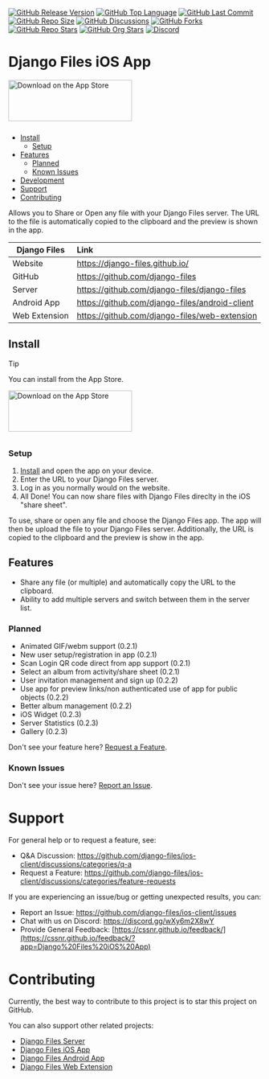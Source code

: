 [![GitHub Release Version](https://img.shields.io/github/v/release/django-files/ios-client?logo=github)](https://github.com/django-files/ios-client/releases/latest)
[![GitHub Top Language](https://img.shields.io/github/languages/top/django-files/ios-client?logo=htmx)](https://github.com/django-files/ios-client)
[![GitHub Last Commit](https://img.shields.io/github/last-commit/django-files/ios-client?logo=github&label=updated)](https://github.com/django-files/ios-client/graphs/commit-activity)
[![GitHub Repo Size](https://img.shields.io/github/repo-size/django-files/ios-client?logo=bookstack&logoColor=white&label=repo%20size)](https://github.com/django-files/ios-client)
[![GitHub Discussions](https://img.shields.io/github/discussions/django-files/ios-client)](https://github.com/django-files/ios-client/discussions)
[![GitHub Forks](https://img.shields.io/github/forks/django-files/ios-client?style=flat&logo=github)](https://github.com/django-files/ios-client/forks)
[![GitHub Repo Stars](https://img.shields.io/github/stars/django-files/ios-client?style=flat&logo=github)](https://github.com/django-files/ios-client/stargazers)
[![GitHub Org Stars](https://img.shields.io/github/stars/django-files?style=flat&logo=github&label=org%20stars)](https://django-files.github.io/)
[![Discord](https://img.shields.io/discord/899171661457293343?logo=discord&logoColor=white&label=discord&color=7289da)](https://discord.gg/wXy6m2X8wY)

# Django Files iOS App

<a href="https://apps.apple.com/us/app/django-files/id6742523003?itscg=30200&itsct=apps_box_badge&mttnsubad=6742523003" style="display: inline-block;">
<img src="https://toolbox.marketingtools.apple.com/api/v2/badges/download-on-the-app-store/black/en-us?releaseDate=1743638400" alt="Download on the App Store" style="width: 246px; height: 82px; vertical-align: middle; object-fit: contain; margin-bottom: 10px;" />
</a>

- [Install](#Install)
  - [Setup](#Setup)
- [Features](#Features)
  - [Planned](#Planned)
  - [Known Issues](#Known-Issues)
- [Development](#Development)
- [Support](#Support)
- [Contributing](#Contributing)

Allows you to Share or Open any file with your Django Files server.
The URL to the file is automatically copied to the clipboard and the preview is shown in the app.

| Django&nbsp;Files | Link                                           |
| ----------------- | :--------------------------------------------- |
| Website           | https://django-files.github.io/                |
| GitHub            | https://github.com/django-files                |
| Server            | https://github.com/django-files/django-files   |
| Android App       | https://github.com/django-files/android-client |
| Web Extension     | https://github.com/django-files/web-extension  |

## Install

> [!TIP]  
> You can install from the App Store.
>
> <a href="https://apps.apple.com/us/app/django-files/id6742523003?itscg=30200&itsct=apps_box_badge&mttnsubad=6742523003" style="display: inline-block;">
> <img src="https://toolbox.marketingtools.apple.com/api/v2/badges/download-on-the-app-store/black/en-us?releaseDate=1743638400" alt="Download on the App Store" style="width: 246px; height: 82px; vertical-align: middle; object-fit: contain; margin-bottom: 10px;" />
> </a>

### Setup

1. [Install](#Install) and open the app on your device.
2. Enter the URL to your Django Files server.
3. Log in as you normally would on the website.
4. All Done! You can now share files with Django Files direclty in the iOS "share sheet".

To use, share or open any file and choose the Django Files app.
The app will then be upload the file to your Django Files server.
Additionally, the URL is copied to the clipboard and the preview is show in the app.

## Features

- Share any file (or multiple) and automatically copy the URL to the clipboard.
- Ability to add multiple servers and switch between them in the server list.

### Planned

- Animated GIF/webm support (0.2.1)
- New user setup/registration in app (0.2.1)
- Scan Login QR code direct from app support (0.2.1)
- Select an album from activity/share sheet (0.2.1)
- User invitation management and sign up (0.2.2)
- Use app for preview links/non authenticated use of app for public objects (0.2.2)
- Better album management (0.2.2)
- iOS Widget (0.2.3)
- Server Statistics (0.2.3)
- Gallery (0.2.3)

Don't see your feature here? [Request a Feature](https://github.com/django-files/ios-client/discussions/categories/feature-requests).

### Known Issues

Don't see your issue here? [Report an Issue](https://github.com/django-files/ios-client/issues).

# Support

For general help or to request a feature, see:

- Q&A Discussion: https://github.com/django-files/ios-client/discussions/categories/q-a
- Request a Feature: https://github.com/django-files/ios-client/discussions/categories/feature-requests

If you are experiencing an issue/bug or getting unexpected results, you can:

- Report an Issue: https://github.com/django-files/ios-client/issues
- Chat with us on Discord: https://discord.gg/wXy6m2X8wY
- Provide General Feedback: [https://cssnr.github.io/feedback/](https://cssnr.github.io/feedback/?app=Django%20Files%20iOS%20App)

# Contributing

Currently, the best way to contribute to this project is to star this project on GitHub.

You can also support other related projects:

- [Django Files Server](https://github.com/django-files/django-files)
- [Django Files iOS App](https://github.com/django-files/ios-client)
- [Django Files Android App](https://github.com/django-files/android-client)
- [Django Files Web Extension](https://github.com/django-files/web-extension)
